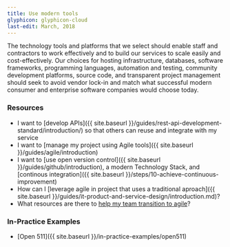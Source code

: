 ```yaml
---
title: Use modern tools
glyphicon: glyphicon-cloud
last-edit: March, 2018
---
```


The technology tools and platforms that we select should enable staff and contractors to work effectively and to build our services to scale easily and cost-effectively. Our choices for hosting infrastructure, databases, software frameworks, programming languages, automation and testing, community development platforms, source code, and transparent project management should seek to avoid vendor lock-in and match what successful modern consumer and enterprise software companies would choose today.

### Resources

* I want to [develop APIs]({{ site.baseurl }}/guides/rest-api-development-standard/introduction/) so that others can reuse and integrate with my service
* I want to [manage my project using Agile tools]({{ site.baseurl }}/guides/agile/introduction)
* I want to [use open version control]({{ site.baseurl }}/guides/github/introduction), a modern Technology Stack, and [continous integration]({{ site.baseurl }}/steps/10-achieve-continuous-improvement)
* How can I [leverage agile in project that uses a traditional aproach]({{ site.baseurl }}/guides/it-product-and-service-design/introduction.md)?
* What resources are there to [help my team transition to agile](https://github.com/bcgov/agile-sdlc/wiki)?

### In-Practice Examples

* [Open 511]({{ site.baseurl }}/in-practice-examples/open511)
